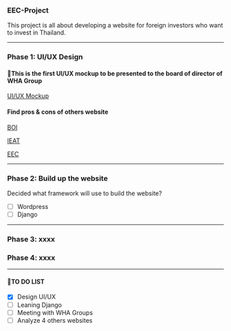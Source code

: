 ### EEC-Project
This project is all about developing a website for foreign investors who want to invest in Thailand.

---
### Phase 1: UI/UX Design

#### :pushpin:This is the first UI/UX mockup to be presented to the board of director of WHA Group
[UI/UX Mockup](https://github.com/touchaee/mywork/blob/master/EEC-Project/UI-UX-mock.pdf)

#### Find pros & cons of others website

[BOI](https://www.boi.go.th/th/index/)


[IEAT](https://www.ieat.go.th/)


[EEC](https://www.eeco.or.th/)

---

### Phase 2: Build up the website
Decided what framework will use to build the website?
- [ ] Wordpress
- [ ] Django

---

### Phase 3: xxxx
### Phase 4: xxxx

---

#### :pushpin:TO DO LIST
- [x] Design UI/UX
- [ ] Leaning Django
- [ ] Meeting with WHA Groups
- [ ] Analyze 4 others websites
